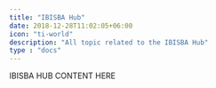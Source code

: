 ```yaml
---
title: "IBISBA Hub"
date: 2018-12-28T11:02:05+06:00
icon: "ti-world"
description: "All topic related to the IBISBA Hub"
type : "docs"
---
```


IBISBA HUB CONTENT HERE